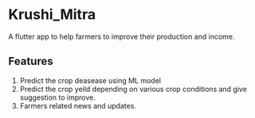 # Krushi_Mitra

A flutter app to help farmers to improve their production and income.

## Features 

1) Predict the crop deasease using ML model
2) Predict the crop yeild depending on various crop conditions and give suggestion to improve.
3) Farmers related news and updates.

